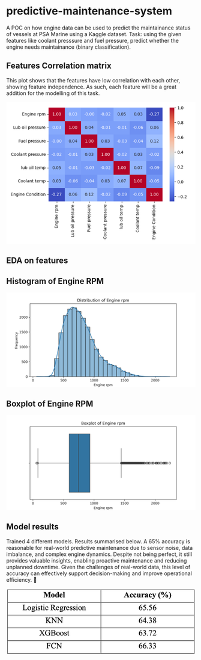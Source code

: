 # predictive-maintenance-system

A POC on how engine data can be used to predict the maintainance status of vessels at PSA Marine using a Kaggle dataset. Task: using the given features like coolant presssure and fuel pressure, predict whether the engine needs maintainance (binary classification).

## Features Correlation matrix
This plot shows that the features have low correlation with each other, showing feature independence. As such, each feature will be a great addition for the modelling of this task.

![Correlation Matrix](imgs/features_correlation_matrix.png)


## EDA on features
## Histogram of Engine RPM

![hist_engine_rpm](imgs/hist_engine_rpm.png)

## Boxplot of Engine RPM

![boxplot_engine_rpm](imgs/boxplot_engine_rpm.png)


## Model results
Trained 4 different models. Results summarised below. A 65% accuracy is reasonable for real-world predictive maintenance due to sensor noise, data imbalance, and complex engine dynamics. Despite not being perfect, it still provides valuable insights, enabling proactive maintenance and reducing unplanned downtime. Given the challenges of real-world data, this level of accuracy can effectively support decision-making and improve operational efficiency. 🚀

![predictive_maintainance_results](imgs/predictive_maintainance_results.jpg)
